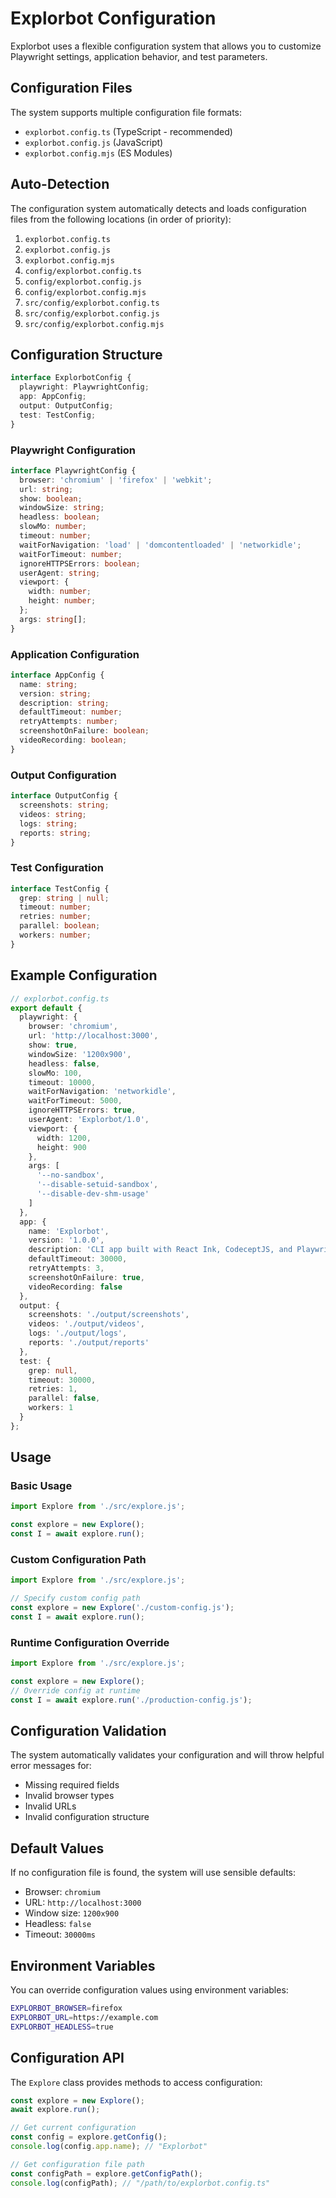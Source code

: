 # Explorbot Configuration

Explorbot uses a flexible configuration system that allows you to customize Playwright settings, application behavior, and test parameters.

## Configuration Files

The system supports multiple configuration file formats:

- `explorbot.config.ts` (TypeScript - recommended)
- `explorbot.config.js` (JavaScript)
- `explorbot.config.mjs` (ES Modules)

## Auto-Detection

The configuration system automatically detects and loads configuration files from the following locations (in order of priority):

1. `explorbot.config.ts`
2. `explorbot.config.js`
3. `explorbot.config.mjs`
4. `config/explorbot.config.ts`
5. `config/explorbot.config.js`
6. `config/explorbot.config.mjs`
7. `src/config/explorbot.config.ts`
8. `src/config/explorbot.config.js`
9. `src/config/explorbot.config.mjs`

## Configuration Structure

```typescript
interface ExplorbotConfig {
  playwright: PlaywrightConfig;
  app: AppConfig;
  output: OutputConfig;
  test: TestConfig;
}
```

### Playwright Configuration

```typescript
interface PlaywrightConfig {
  browser: 'chromium' | 'firefox' | 'webkit';
  url: string;
  show: boolean;
  windowSize: string;
  headless: boolean;
  slowMo: number;
  timeout: number;
  waitForNavigation: 'load' | 'domcontentloaded' | 'networkidle';
  waitForTimeout: number;
  ignoreHTTPSErrors: boolean;
  userAgent: string;
  viewport: {
    width: number;
    height: number;
  };
  args: string[];
}
```

### Application Configuration

```typescript
interface AppConfig {
  name: string;
  version: string;
  description: string;
  defaultTimeout: number;
  retryAttempts: number;
  screenshotOnFailure: boolean;
  videoRecording: boolean;
}
```

### Output Configuration

```typescript
interface OutputConfig {
  screenshots: string;
  videos: string;
  logs: string;
  reports: string;
}
```

### Test Configuration

```typescript
interface TestConfig {
  grep: string | null;
  timeout: number;
  retries: number;
  parallel: boolean;
  workers: number;
}
```

## Example Configuration

```typescript
// explorbot.config.ts
export default {
  playwright: {
    browser: 'chromium',
    url: 'http://localhost:3000',
    show: true,
    windowSize: '1200x900',
    headless: false,
    slowMo: 100,
    timeout: 10000,
    waitForNavigation: 'networkidle',
    waitForTimeout: 5000,
    ignoreHTTPSErrors: true,
    userAgent: 'Explorbot/1.0',
    viewport: {
      width: 1200,
      height: 900
    },
    args: [
      '--no-sandbox',
      '--disable-setuid-sandbox',
      '--disable-dev-shm-usage'
    ]
  },
  app: {
    name: 'Explorbot',
    version: '1.0.0',
    description: 'CLI app built with React Ink, CodeceptJS, and Playwright',
    defaultTimeout: 30000,
    retryAttempts: 3,
    screenshotOnFailure: true,
    videoRecording: false
  },
  output: {
    screenshots: './output/screenshots',
    videos: './output/videos',
    logs: './output/logs',
    reports: './output/reports'
  },
  test: {
    grep: null,
    timeout: 30000,
    retries: 1,
    parallel: false,
    workers: 1
  }
};
```

## Usage

### Basic Usage

```javascript
import Explore from './src/explore.js';

const explore = new Explore();
const I = await explore.run();
```

### Custom Configuration Path

```javascript
import Explore from './src/explore.js';

// Specify custom config path
const explore = new Explore('./custom-config.js');
const I = await explore.run();
```

### Runtime Configuration Override

```javascript
import Explore from './src/explore.js';

const explore = new Explore();
// Override config at runtime
const I = await explore.run('./production-config.js');
```

## Configuration Validation

The system automatically validates your configuration and will throw helpful error messages for:

- Missing required fields
- Invalid browser types
- Invalid URLs
- Invalid configuration structure

## Default Values

If no configuration file is found, the system will use sensible defaults:

- Browser: `chromium`
- URL: `http://localhost:3000`
- Window size: `1200x900`
- Headless: `false`
- Timeout: `30000ms`

## Environment Variables

You can override configuration values using environment variables:

```bash
EXPLORBOT_BROWSER=firefox
EXPLORBOT_URL=https://example.com
EXPLORBOT_HEADLESS=true
```

## Configuration API

The `Explore` class provides methods to access configuration:

```javascript
const explore = new Explore();
await explore.run();

// Get current configuration
const config = explore.getConfig();
console.log(config.app.name); // "Explorbot"

// Get configuration file path
const configPath = explore.getConfigPath();
console.log(configPath); // "/path/to/explorbot.config.ts"
``` 